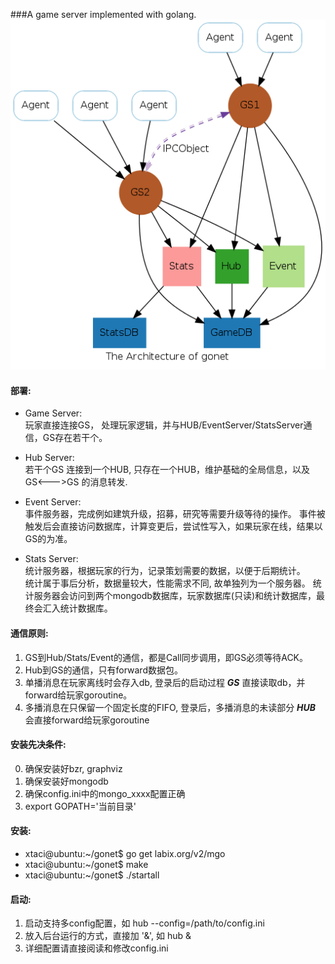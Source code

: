 ###A game server implemented with golang.
![Architecture](/doc/arch.png)

#### 部署:     
* Game Server:  
玩家直接连接GS， 处理玩家逻辑，并与HUB/EventServer/StatsServer通信，GS存在若干个。     
  
* Hub Server:  
若干个GS 连接到一个HUB, 只存在一个HUB，维护基础的全局信息，以及 GS<--->GS 的消息转发.  
    
* Event Server:  
事件服务器，完成例如建筑升级，招募，研究等需要升级等待的操作。
事件被触发后会直接访问数据库，计算变更后，尝试性写入，如果玩家在线，结果以GS的为准。

* Stats Server:     
统计服务器，根据玩家的行为，记录策划需要的数据，以便于后期统计。     
统计属于事后分析，数据量较大，性能需求不同, 故单独列为一个服务器。
统计服务器会访问到两个mongodb数据库，玩家数据库(只读)和统计数据库，最终会汇入统计数据库。

#### 通信原则:     
1.  GS到Hub/Stats/Event的通信，都是Call同步调用，即GS必须等待ACK。         
2.  Hub到GS的通信，只有forward数据包。       
3.  单播消息在玩家离线时会存入db, 登录后的启动过程 ___GS___ 直接读取db，并forward给玩家goroutine。
4.  多播消息在只保留一个固定长度的FIFO, 登录后，多播消息的未读部分 ___HUB___ 会直接forward给玩家goroutine

#### 安装先决条件:
0. 确保安装好bzr, graphviz
1. 确保安装好mongodb
2. 确保config.ini中的mongo_xxxx配置正确
3. export GOPATH='当前目录'

#### 安装:
* xtaci@ubuntu:~/gonet$ go get labix.org/v2/mgo      
* xtaci@ubuntu:~/gonet$ make    
* xtaci@ubuntu:~/gonet$ ./startall  

#### 启动:
1. 启动支持多config配置，如 hub --config=/path/to/config.ini
2. 放入后台运行的方式，直接加 '&', 如  hub &
3. 详细配置请直接阅读和修改config.ini

